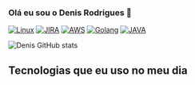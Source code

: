 ### Olá eu sou o Denis Rodrigues 🤙
 [![Linux](https://img.shields.io/badge/Linux-FCC624?style=for-the-badge&logo=linux&logoColor=black)]() [![JIRA](https://img.shields.io/badge/Jira-0052CC?style=for-the-badge&logo=Jira&logoColor=white)]() [![AWS](https://img.shields.io/badge/Amazon_AWS-FF9900?style=for-the-badge&logo=amazonaws&logoColor=white)]() [![Golang](https://img.shields.io/badge/Go-00ADD8?style=for-the-badge&logo=go&logoColor=white)]()
[![JAVA](https://img.shields.io/badge/Java-ED8B00?style=for-the-badge&logo=openjdk&logoColor=white)]()





 ![Denis GitHub stats](https://github-readme-stats.vercel.app/api?username=denisdrs&show_icons=true&theme=dark)

 ## Tecnologias que eu uso no meu dia
 <div style="display: inline_block"><br/>
    <img align="center alt="Jira scrc="" />

 </div>
